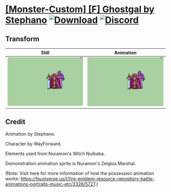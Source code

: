 # [\[Monster-Custom\] \[F\] Ghostgal by Stephano](./) [![Download](https://img.shields.io/badge/Download--red?style=social&logo=github)](https://minhaskamal.github.io/DownGit/#/home?url=https://github.com/Klokinator/FE-Repo/tree/main/Battle%20Animations%2FMonsters%20-%20Dragons%20and%20Special%2F%5BMonster-Custom%5D%20%5BF%5D%20Ghostgal%20by%20Stephano%2F8.%20Transform%20(Marshall%20Sword)) [![Discord](https://img.shields.io/badge/Discord--blue?style=social&logo=discord)](https://discord.gg/C7VNGnyTPA)

## Transform

| Still | Animation |
| :---: | :-------: |
| ![Transform still](./Transform_000.png) | ![Transform](./Transform.gif) |

## Credit

Animation by Stephano.

Character by WayForward.

Elements used from Nuramon's Witch Nuibaba.

Demonstration animation sprite is Nuramon's Zelgius Marshal.

(Note: Visit here for more information of how the possession animation works: https://feuniverse.us/t/fire-emblem-resource-repository-battle-animations-portraits-music-etc/3326/5727.) 
